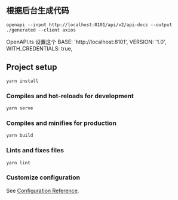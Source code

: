 ## 根据后台生成代码

```shell
openapi --input http://localhost:8101/api/v2/api-docs --output ./generated --client axios
```

OpenAPI.ts 设置这个
BASE: 'http://localhost:8101',
VERSION: '1.0',
WITH_CREDENTIALS: true,

## Project setup

```
yarn install
```

### Compiles and hot-reloads for development

```
yarn serve
```

### Compiles and minifies for production

```
yarn build
```

### Lints and fixes files

```
yarn lint
```

### Customize configuration

See [Configuration Reference](https://cli.vuejs.org/config/).
